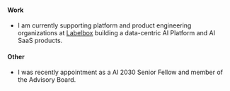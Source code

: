#### Work

- I am currently supporting platform and product engineering organizations at [Labelbox](https://labelbox.com) building a data-centric AI Platform and AI SaaS products.

#### Other

- I was recently appointment as a AI 2030 Senior Fellow and member of the Advisory Board.
